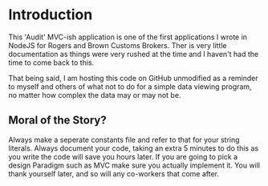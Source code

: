 # Introduction
This 'Audit' MVC-ish application is one of the first applications I wrote in NodeJS for Rogers and Brown Customs Brokers. Ther is very little documentation as things were very rushed at the time and I haven't had the time to come back to this. 

That being said, I am hosting this code on GitHub unmodified as a reminder to myself and others of what not to do for a simple data viewing program, no matter how complex the data may or may not be. 

## Moral of the Story?
Always make a seperate constants file and refer to that for your string literals.
Always document your code, taking an extra 5 minutes to do this as you write the code will save you hours later.
If you are going to pick a design Paradigm such as MVC make sure you actually implement it. You will thank yourself later, and so will any co-workers that come after.